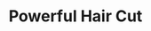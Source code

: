 ---
title: "Powerful Hair Cut"
url: /accra/powerful-hair-cut-chief-tahiru-kuta-close/
shop: hairdresser
---